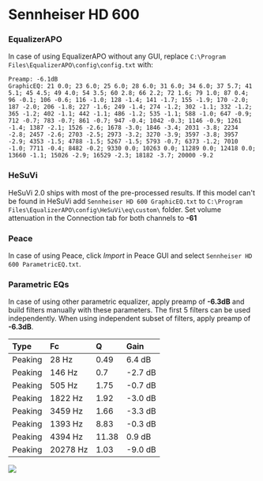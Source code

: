 # Sennheiser HD 600

### EqualizerAPO
In case of using EqualizerAPO without any GUI, replace `C:\Program Files\EqualizerAPO\config\config.txt`
with:
```
Preamp: -6.1dB
GraphicEQ: 21 0.0; 23 6.0; 25 6.0; 28 6.0; 31 6.0; 34 6.0; 37 5.7; 41 5.1; 45 4.5; 49 4.0; 54 3.5; 60 2.8; 66 2.2; 72 1.6; 79 1.0; 87 0.4; 96 -0.1; 106 -0.6; 116 -1.0; 128 -1.4; 141 -1.7; 155 -1.9; 170 -2.0; 187 -2.0; 206 -1.8; 227 -1.6; 249 -1.4; 274 -1.2; 302 -1.1; 332 -1.2; 365 -1.2; 402 -1.1; 442 -1.1; 486 -1.2; 535 -1.1; 588 -1.0; 647 -0.9; 712 -0.7; 783 -0.7; 861 -0.7; 947 -0.4; 1042 -0.3; 1146 -0.9; 1261 -1.4; 1387 -2.1; 1526 -2.6; 1678 -3.0; 1846 -3.4; 2031 -3.8; 2234 -2.8; 2457 -2.6; 2703 -2.5; 2973 -3.2; 3270 -3.9; 3597 -3.8; 3957 -2.9; 4353 -1.5; 4788 -1.5; 5267 -1.5; 5793 -0.7; 6373 -1.2; 7010 -1.0; 7711 -0.4; 8482 -0.2; 9330 0.0; 10263 0.0; 11289 0.0; 12418 0.0; 13660 -1.1; 15026 -2.9; 16529 -2.3; 18182 -3.7; 20000 -9.2
```

### HeSuVi
HeSuVi 2.0 ships with most of the pre-processed results. If this model can't be found in HeSuVi add
`Sennheiser HD 600 GraphicEQ.txt` to `C:\Program Files\EqualizerAPO\config\HeSuVi\eq\custom\` folder.
Set volume attenuation in the Connection tab for both channels to **-61**

### Peace
In case of using Peace, click *Import* in Peace GUI and select `Sennheiser HD 600 ParametricEQ.txt`.

### Parametric EQs
In case of using other parametric equalizer, apply preamp of **-6.3dB** and build filters manually
with these parameters. The first 5 filters can be used independently.
When using independent subset of filters, apply preamp of **-6.3dB**.

| Type    | Fc       |     Q | Gain    |
|:--------|:---------|:------|:--------|
| Peaking | 28 Hz    |  0.49 | 6.4 dB  |
| Peaking | 146 Hz   |  0.7  | -2.7 dB |
| Peaking | 505 Hz   |  1.75 | -0.7 dB |
| Peaking | 1822 Hz  |  1.92 | -3.0 dB |
| Peaking | 3459 Hz  |  1.66 | -3.3 dB |
| Peaking | 1393 Hz  |  8.83 | -0.3 dB |
| Peaking | 4394 Hz  | 11.38 | 0.9 dB  |
| Peaking | 20278 Hz |  1.03 | -9.0 dB |

![](https://raw.githubusercontent.com/jaakkopasanen/AutoEq/master/results/rtings/avg/Sennheiser%20HD%20600/Sennheiser%20HD%20600.png)